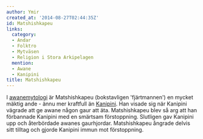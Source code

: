 ```yaml
---
author: Ymir
created_at: '2014-08-27T02:44:35Z'
id: Matshishkapeu
links:
  category:
  - Andar
  - Folktro
  - Mytväsen
  - Religion i Stora Arkipelagen
  mention:
  - Awane
  - Kanipini
title: Matshishkapeu
---
```


I [awanemytologi] är Matshishkapeu (bokstavligen 'fjärtmannen') en mycket mäktig ande - ännu mer
kraftfull än [Kanipini]. Han visade sig när Kanipini vägrade att ge awane någon gaur att äta.
Matshishkapeu blev så arg att han förbannade Kanipini med en smärtsam förstoppning. Slutligen gav
Kanipini upp och återbördade awanes gaurhjordar. Matshishkapeu ångrade delvis sitt tilltag och
gjorde Kanipini immun mot förstoppning.

  [awanemytologi]: Awane
  [Kanipini]: Kanipini
